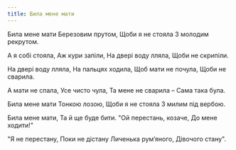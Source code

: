 ```yaml
---
title: Била мене мати
---
```

Била мене мати
Березовим прутом,
Щоби я не стояла
З молодим рекрутом.

А я собі стояла,
Аж кури запіли,
На двері воду лляла,
Щоби не скрипіли.

На двері воду лляла,
На пальцях ходила,
Щоб мати не почула,
Щоби не сварила.

А мати не спала,
Усе чисто чула,
Та мене не сварила –
Сама така була.

Била мене мати
Тонкою лозою,
Щоби я не стояла
З милим під вербою.

Била мене мати,
Та й ще буде бити.
"Ой перестань, козаче,
До мене ходити!"

"Я не перестану,
Поки не дістану
Личенька рум’яного,
Дівочого стану".

